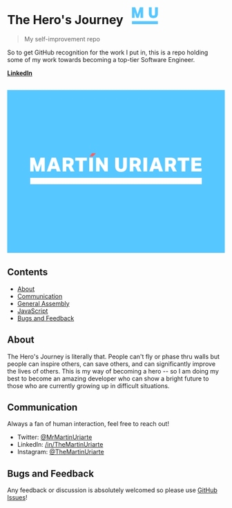 # The Hero's Journey &nbsp;&nbsp;<img src="media/uriarteMono.png" width="60">

> My self-improvement repo

So to get GitHub recognition for the work I put in, this is a repo holding some of my work towards becoming a top-tier Software Engineer.

**[LinkedIn](https://wwww.linkedin.com/in/themartinuriarte)**

<br>


<img src="media/uriarteLogo_full_whiteBlueBack.png" width="846">


## Contents

- [About](#about)
- [Communication](#communication)
- [General Assembly](https://github.com/TheMartinUriarte/the-heros-journey/tree/master/general-assembly)
- [JavaScript](https://github.com/TheMartinUriarte/the-heros-journey/tree/master/javascript)
- [Bugs and Feedback](#bugs)

## About

The Hero's Journey is literally that. People can't fly or phase thru walls but people can inspire others, can save others, and can significantly improve the lives of others. This is my way of becoming a hero -- so I am doing my best to become an amazing developer who can show a bright future to those who are currently growing up in difficult situations.

## Communication

Always a fan of human interaction, feel free to reach out!

- Twitter: [@MrMartinUriarte](https://twitter.com/MrMartinUriarte)
- LinkedIn: [/in/TheMartinUriarte](https://www.linkedin.com/in/themartinuriarte/)
- Instagram: [@TheMartinUriarte](https://www.instagram.com/themartinuriarte/)


## Bugs and Feedback

Any feedback or discussion is absolutely welcomed so please use [GitHub Issues](https://github.com/projectTitle/issues)!
